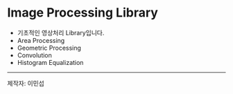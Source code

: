 # Image Processing Library
- 기초적인 영상처리 Library입니다.
- Area Processing
- Geometric Processing
- Convolution
- Histogram Equalization
---
제작자: 이민섭
